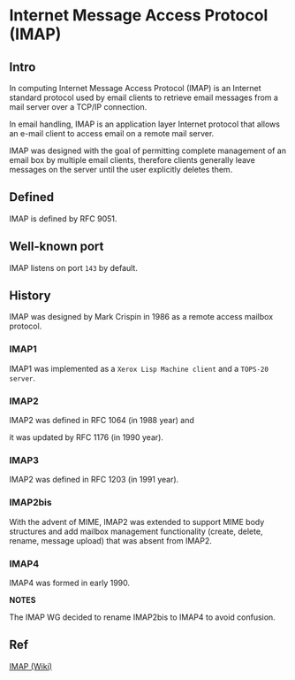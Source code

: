 # Internet Message Access Protocol (IMAP)
## Intro
In computing Internet Message Access Protocol (IMAP) is an Internet standard protocol used by email clients to retrieve email messages from a mail server over a TCP/IP connection.

In email handling, IMAP is an application layer Internet protocol that allows an e-mail client to access email on a remote mail server.

IMAP was designed with the goal of permitting complete management of an email box by multiple email clients, therefore clients generally leave messages on the server until the user explicitly deletes them.

## Defined 
IMAP is defined by RFC 9051.

## Well-known port 
IMAP listens on port `143` by default.

## History
IMAP was designed by Mark Crispin in 1986 as a remote access mailbox protocol.

### IMAP1
IMAP1 was implemented as a `Xerox Lisp Machine client` and a `TOPS-20 server`.

### IMAP2
IMAP2 was defined in RFC 1064 (in 1988 year) and

it was updated by RFC 1176 (in 1990 year).

### IMAP3
IMAP2 was defined in RFC 1203 (in 1991 year).

### IMAP2bis
With the advent of MIME, IMAP2 was extended to support MIME body structures and add mailbox management functionality (create, delete, rename, message upload) that was absent from IMAP2.

### IMAP4
IMAP4 was formed in early 1990.

**NOTES**

The IMAP WG decided to rename IMAP2bis to IMAP4 to avoid confusion.

## Ref
[IMAP (Wiki)](https://en.wikipedia.org/wiki/Internet_Message_Access_Protocol)
